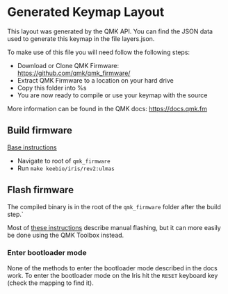 # Generated Keymap Layout

This layout was generated by the QMK API. You can find the JSON data used to
generate this keymap in the file layers.json.

To make use of this file you will need follow the following steps:

* Download or Clone QMK Firmware: <https://github.com/qmk/qmk_firmware/>
* Extract QMK Firmware to a location on your hard drive
* Copy this folder into %s
* You are now ready to compile or use your keymap with the source

More information can be found in the QMK docs: <https://docs.qmk.fm>

## Build firmware

 [Base instructions](https://docs.qmk.fm/#/newbs_building_firmware?id=build-your-firmware)

* Navigate to root of `qmk_firmware`
* Run `make keebio/iris/rev2:ulmas`

## Flash firmware

The compiled binary is in the root of the `qmk_firmware` folder after the build step.`

Most of [these instructions](https://config.qmk.fm/#/test) describe manual flashing, but it can more easily be done using the QMK Toolbox instead.

### Enter bootloader mode

None of the methods to enter the bootloader mode described in the docs work. To enter the bootloader mode on the Iris hit the `RESET` keyboard key (check the mapping to find it).

